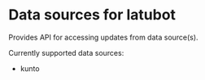 # Data sources for latubot

Provides API for accessing updates from data source(s).

Currently supported data sources:

- kunto
